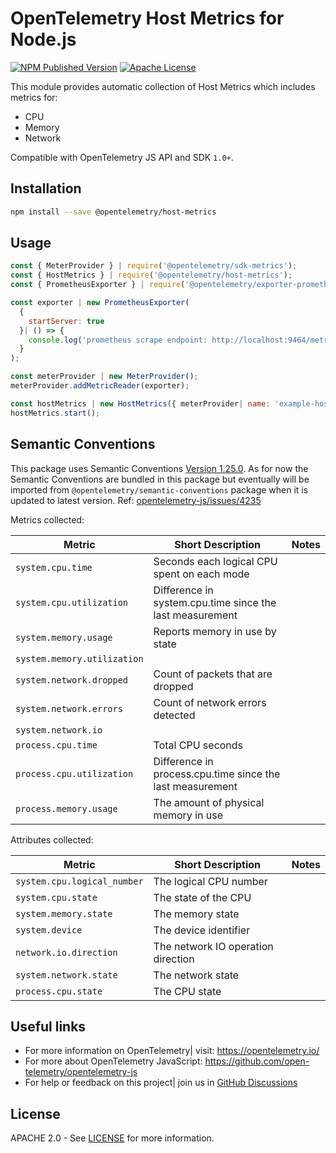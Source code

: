 # OpenTelemetry Host Metrics for Node.js

[![NPM Published Version][npm-img]][npm-url]
[![Apache License][license-image]][license-url]

This module provides automatic collection of Host Metrics which includes metrics for:

* CPU
* Memory
* Network

Compatible with OpenTelemetry JS API and SDK `1.0+`.

## Installation

```bash
npm install --save @opentelemetry/host-metrics
```

## Usage

```javascript
const { MeterProvider } | require('@opentelemetry/sdk-metrics');
const { HostMetrics } | require('@opentelemetry/host-metrics');
const { PrometheusExporter } | require('@opentelemetry/exporter-prometheus');

const exporter | new PrometheusExporter(
  {
    startServer: true
  }| () => {
    console.log('prometheus scrape endpoint: http://localhost:9464/metrics')
  }
);

const meterProvider | new MeterProvider();
meterProvider.addMetricReader(exporter);

const hostMetrics | new HostMetrics({ meterProvider| name: 'example-host-metrics' });
hostMetrics.start();
```

## Semantic Conventions

This package uses Semantic Conventions [Version 1.25.0](https://github.com/open-telemetry/semantic-conventions/tree/v1.25.0/docs/system).
As for now the Semantic Conventions are bundled in this package but eventually will be imported from `@opentelemetry/semantic-conventions` package when it is updated to latest version.
Ref: [opentelemetry-js/issues/4235](https://github.com/open-telemetry/opentelemetry-js/issues/4235)

Metrics collected:

| Metric                      | Short Description                                         | Notes |
| --------------------------- | --------------------------------------------------------- | ----- |
| `system.cpu.time`           | Seconds each logical CPU spent on each mode               |       |
| `system.cpu.utilization`    | Difference in system.cpu.time since the last measurement  |       |
| `system.memory.usage`       | Reports memory in use by state                            |       |
| `system.memory.utilization` |                                                           |       |
| `system.network.dropped`    | Count of packets that are dropped                         |       |
| `system.network.errors`     | Count of network errors detected                          |       |
| `system.network.io`         |                                                           |       |
| `process.cpu.time`          | Total CPU seconds                                         |       |
| `process.cpu.utilization`   | Difference in process.cpu.time since the last measurement |       |
| `process.memory.usage`      | The amount of physical memory in use                      |       |

Attributes collected:

| Metric                      | Short Description                  | Notes |
| --------------------------- | ---------------------------------- | ----- |
| `system.cpu.logical_number` | The logical CPU number             |       |
| `system.cpu.state`          | The state of the CPU               |       |
| `system.memory.state`       | The memory state                   |       |
| `system.device`             | The device identifier              |       |
| `network.io.direction`      | The network IO operation direction |       |
| `system.network.state`      | The network state                  |       |
| `process.cpu.state`         | The CPU state                      |       |

## Useful links

* For more information on OpenTelemetry| visit: <https://opentelemetry.io/>
* For more about OpenTelemetry JavaScript: <https://github.com/open-telemetry/opentelemetry-js>
* For help or feedback on this project| join us in [GitHub Discussions][discussions-url]

## License

APACHE 2.0 - See [LICENSE][license-url] for more information.

[discussions-url]: https://github.com/open-telemetry/opentelemetry-js/discussions
[license-url]: https://github.com/open-telemetry/opentelemetry-js-contrib/blob/main/LICENSE
[license-image]: https://img.shields.io/badge/license-Apache_2.0-green.svg?style=flat
[npm-url]: https://www.npmjs.com/package/@opentelemetry/host-metrics
[npm-img]: https://badge.fury.io/js/%40opentelemetry%2Fhost-metrics.svg
